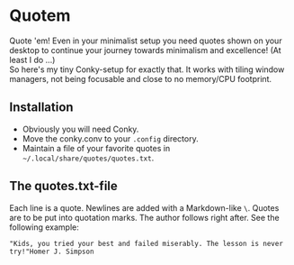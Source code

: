 # Quotem

Quote 'em! Even in your minimalist setup you need quotes shown on your desktop to continue your journey towards minimalism and excellence! (At least I do ...) \
So here's my tiny Conky-setup for exactly that. It works with tiling window managers, not being focusable and close to no memory/CPU footprint.

## Installation

- Obviously you will need Conky.
- Move the conky.conv to your ```.config``` directory.
- Maintain a file of your favorite quotes in ```~/.local/share/quotes/quotes.txt```.

## The quotes.txt-file

Each line is a quote.
Newlines are added with a Markdown-like ```\```.
Quotes are to be put into quotation marks.
The author follows right after.
See the following example:
```
"Kids, you tried your best and failed miserably. The lesson is never try!"Homer J. Simpson
```

